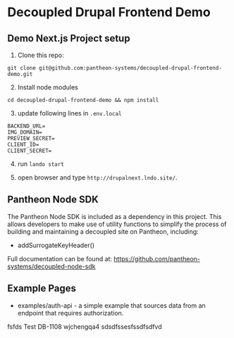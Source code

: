 # Decoupled Drupal Frontend Demo

## Demo Next.js Project setup

1. Clone this repo:
```
git clone git@github.com:pantheon-systems/decoupled-drupal-frontend-demo.git
```

2. Install node modules
```
cd decoupled-drupal-frontend-demo && npm install
```

3. update following lines in `.env.local`
```
BACKEND_URL=
IMG_DOMAIN=
PREVIEW_SECRET=
CLIENT_ID=
CLIENT_SECRET=
```

4. run `lando start`

5. open browser and type `http://drupalnext.lndo.site/`.

## Pantheon Node SDK

The Pantheon Node SDK is included as a dependency in this project. This allows developers to make use
of utility functions to simplify the process of building and maintaining a decoupled site on Pantheon,
including:

* addSurrogateKeyHeader()

Full documentation can be found at: https://github.com/pantheon-systems/decoupled-node-sdk

## Example Pages

* examples/auth-api - a simple example that sources data from an endpoint that requires authorization.

fsfds Test DB-1108 wjchengqa4 sdsdfssesfssdfsdfvd
